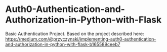 # Auth0-Authentication-and-Authorization-in-Python-with-Flask

Basic Authentication Project.
Based on the project described here: https://medium.com/@przyczynski/implementing-auth0-authentication-and-authorization-in-python-with-flask-b165589ceeb7
